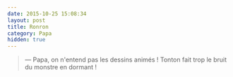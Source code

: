 ```yaml
---
date: 2015-10-25 15:08:34
layout: post
title: Ronron
category: Papa
hidden: true
---
```


> — Papa, on n'entend pas les dessins animés ! Tonton fait trop le bruit du monstre en dormant !

